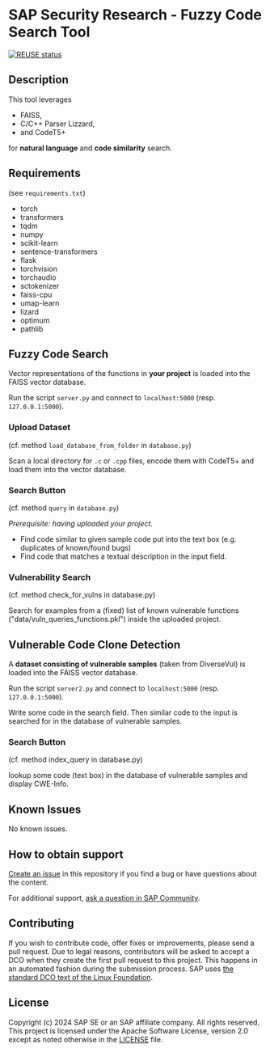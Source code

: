 # SAP Security Research - Fuzzy Code Search Tool

[![REUSE status](https://api.reuse.software/badge/github.com/SAP-samples/security-research-codesearch)](https://api.reuse.software/info/github.com/SAP-samples/security-research-codesearch)

## Description

This tool leverages

 - FAISS,
 - C/C++ Parser Lizzard,
 - and CodeT5+
 
for **natural language** and **code similarity** search.

## Requirements
(see `requirements.txt`)

 - torch
 - transformers
 - tqdm
 - numpy
 - scikit-learn
 - sentence-transformers
 - flask
 - torchvision
 - torchaudio
 - sctokenizer
 - faiss-cpu
 - umap-learn
 - lizard
 - optimum
 - pathlib

## Fuzzy Code Search

Vector representations of the functions in **your project** is loaded into the FAISS vector database.

Run the script `server.py` and connect to `localhost:5000` (resp. `127.0.0.1:5000`).

### Upload Dataset

(cf. method `load_database_from_folder` in `database.py`)

Scan a local directory for `.c` or `.cpp` files, encode them with CodeT5+ and load them into the vector database.

### Search Button

(cf. method `query` in `database.py`)

*Prerequisite: having uploaded your project.*

 - Find code similar to given sample code put into the text box (e.g. duplicates of known/found bugs) 
 - Find code that matches a textual description in the input field.


### Vulnerability Search

(cf. method check_for_vulns in database.py)

Search for examples from a (fixed) list of known vulnerable functions ("data/vuln_queries_functions.pkl") inside the uploaded project.


## Vulnerable Code Clone Detection

A **dataset consisting of vulnerable samples** (taken from DiverseVul) is loaded into the FAISS vector database.

Run the script `server2.py` and connect to `localhost:5000` (resp. `127.0.0.1:5000`).

Write some code in the search field. Then similar code to the input is searched for in the database of vulnerable samples.

### Search Button

(cf. method index_query in database.py)

lookup some code (text box) in the database of vulnerable samples and display CWE-Info. 

## Known Issues

No known issues.

## How to obtain support
[Create an issue](https://github.com/SAP-samples/<repository-name>/issues) in this repository if you find a bug or have questions about the content.
 
For additional support, [ask a question in SAP Community](https://answers.sap.com/questions/ask.html).

## Contributing
If you wish to contribute code, offer fixes or improvements, please send a pull request. Due to legal reasons, contributors will be asked to accept a DCO when they create the first pull request to this project. This happens in an automated fashion during the submission process. SAP uses [the standard DCO text of the Linux Foundation](https://developercertificate.org/).

## License
Copyright (c) 2024 SAP SE or an SAP affiliate company. All rights reserved. This project is licensed under the Apache Software License, version 2.0 except as noted otherwise in the [LICENSE](LICENSE) file.
